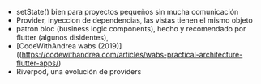 - setState() bien para proyectos pequeños sin mucha comunicación
- Provider, inyeccion de dependencias, las vistas tienen el mismo objeto
- patron bloc (business logic components), hecho y recomendado por flutter (algunos disidentes),
- [CodeWithAndrea wabs (2019)]((https://codewithandrea.com/articles/wabs-practical-architecture-flutter-apps/)
- Riverpod, una evolución de providers
